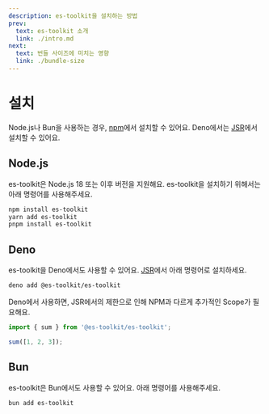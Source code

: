 ```yaml
---
description: es-toolkit을 설치하는 방법
prev:
  text: es-toolkit 소개
  link: ./intro.md
next:
  text: 번들 사이즈에 미치는 영향
  link: ./bundle-size
---
```


# 설치

Node.js나 Bun을 사용하는 경우, [npm](https://npmjs.com/package/es-toolkit)에서 설치할 수 있어요. Deno에서는 [JSR](https://jsr.io/es-toolkit)에서 설치할 수 있어요.

## Node.js

es-toolkit은 Node.js 18 또는 이후 버전을 지원해요. es-toolkit을 설치하기 위해서는 아래 명령어를 사용해주세요.

```sh
npm install es-toolkit
yarn add es-toolkit
pnpm install es-toolkit
```

## Deno

es-toolkit을 Deno에서도 사용할 수 있어요. [JSR](https://jsr.io/@es-toolkit/es-toolkit)에서 아래 명령어로 설치하세요.

```sh
deno add @es-toolkit/es-toolkit
```

Deno에서 사용하면, JSR에서의 제한으로 인해 NPM과 다르게 추가적인 Scope가 필요해요.

```typescript
import { sum } from '@es-toolkit/es-toolkit';

sum([1, 2, 3]);
```

## Bun

es-toolkit은 Bun에서도 사용할 수 있어요. 아래 명령어를 사용해주세요.

```sh
bun add es-toolkit
```
